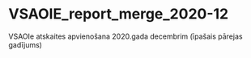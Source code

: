 # VSAOIE_report_merge_2020-12
VSAOIe atskaites apvienošana 2020.gada decembrim (īpašais pārejas gadījums)
